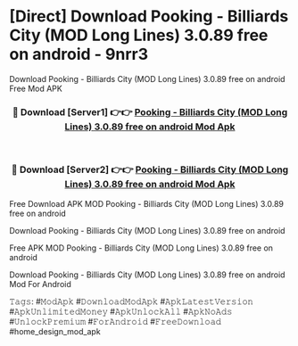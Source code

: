 # [Direct] Download Pooking - Billiards City (MOD Long Lines) 3.0.89 free on android - 9nrr3
Download Pooking - Billiards City (MOD Long Lines) 3.0.89 free on android Free Mod APK

<div align="center">
<h3>🔴 Download [Server1] 👉👉 <a href="https://apk-comot.site?title=Pooking_-_Billiards_City_(MOD_Long_Lines)_3.0.89_free_on_android">Pooking - Billiards City (MOD Long Lines) 3.0.89 free on android Mod Apk</a></h3><br>

<h3>🔴 Download [Server2] 👉👉 <a href="https://apk-comot.site?title=Pooking_-_Billiards_City_(MOD_Long_Lines)_3.0.89_free_on_android">Pooking - Billiards City (MOD Long Lines) 3.0.89 free on android Mod Apk</a></h3>
</div>


Free Download APK MOD Pooking - Billiards City (MOD Long Lines) 3.0.89 free on android

Download Pooking - Billiards City (MOD Long Lines) 3.0.89 free on android 

Free APK MOD Pooking - Billiards City (MOD Long Lines) 3.0.89 free on android 

Download Pooking - Billiards City (MOD Long Lines) 3.0.89 free on android Mod For Android

𝚃𝚊𝚐𝚜: #𝙼𝚘𝚍𝙰𝚙𝚔 #𝙳𝚘𝚠𝚗𝚕𝚘𝚊𝚍𝙼𝚘𝚍𝙰𝚙𝚔 #𝙰𝚙𝚔𝙻𝚊𝚝𝚎𝚜𝚝𝚅𝚎𝚛𝚜𝚒𝚘𝚗 #𝙰𝚙𝚔𝚄𝚗𝚕𝚒𝚖𝚒𝚝𝚎𝚍𝙼𝚘𝚗𝚎𝚢 #𝙰𝚙𝚔𝚄𝚗𝚕𝚘𝚌𝚔𝙰𝚕𝚕 #𝙰𝚙𝚔𝙽𝚘𝙰𝚍𝚜 #𝚄𝚗𝚕𝚘𝚌𝚔𝙿𝚛𝚎𝚖𝚒𝚞𝚖 #𝙵𝚘𝚛𝙰𝚗𝚍𝚛𝚘𝚒𝚍 #𝙵𝚛𝚎𝚎𝙳𝚘𝚠𝚗𝚕𝚘𝚊𝚍 #home_design_mod_apk